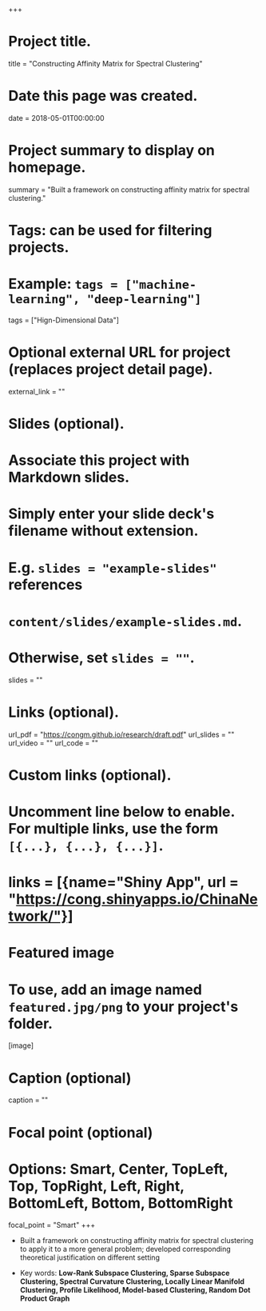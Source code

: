+++
# Project title.
title = "Constructing Affinity Matrix for Spectral Clustering"

# Date this page was created.
date = 2018-05-01T00:00:00

# Project summary to display on homepage.
summary = "Built a framework on constructing affinity matrix for spectral clustering."

# Tags: can be used for filtering projects.
# Example: `tags = ["machine-learning", "deep-learning"]`
tags = ["Hign-Dimensional Data"]

# Optional external URL for project (replaces project detail page).
external_link = ""

# Slides (optional).
#   Associate this project with Markdown slides.
#   Simply enter your slide deck's filename without extension.
#   E.g. `slides = "example-slides"` references 
#   `content/slides/example-slides.md`.
#   Otherwise, set `slides = ""`.
slides = ""

# Links (optional).
url_pdf = "https://congm.github.io/research/draft.pdf"
url_slides = ""
url_video = ""
url_code = ""

# Custom links (optional).
#   Uncomment line below to enable. For multiple links, use the form `[{...}, {...}, {...}]`.
# links = [{name="Shiny App", url = "https://cong.shinyapps.io/ChinaNetwork/"}]

# Featured image
# To use, add an image named `featured.jpg/png` to your project's folder. 
[image]
  # Caption (optional)
  caption = ""
  
  # Focal point (optional)
  # Options: Smart, Center, TopLeft, Top, TopRight, Left, Right, BottomLeft, Bottom, BottomRight
  focal_point = "Smart"
+++

- Built a framework on constructing affinity matrix for spectral clustering to apply it to a more general problem; developed corresponding theoretical justification on different setting

- Key words: **Low-Rank Subspace Clustering, Sparse Subspace Clustering, Spectral Curvature Clustering, Locally Linear Manifold Clustering, Profile Likelihood, Model-based Clustering, Random Dot Product Graph**








